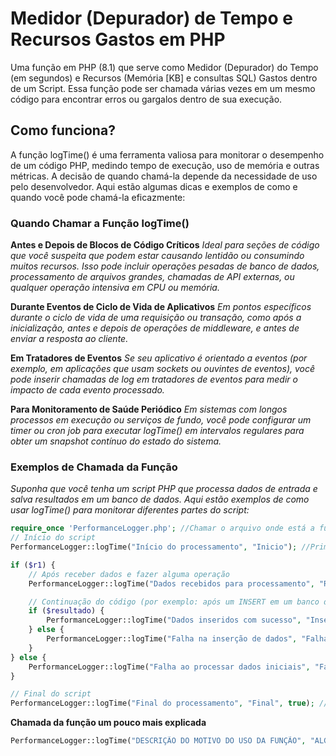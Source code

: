 # Medidor (Depurador) de Tempo e Recursos Gastos em PHP
Uma função em PHP (8.1) que serve como Medidor (Depurador) do Tempo (em segundos) e Recursos (Memória [KB] e consultas SQL) Gastos dentro de um Script. Essa função pode ser chamada várias vezes em um mesmo código para encontrar erros ou gargalos dentro de sua execução.

## Como funciona?

A função logTime() é uma ferramenta valiosa para monitorar o desempenho de um código PHP, medindo tempo de execução, uso de memória e outras métricas. A decisão de quando chamá-la depende da necessidade de uso pelo desenvolvedor. Aqui estão algumas dicas e exemplos de como e quando você pode chamá-la eficazmente:

### Quando Chamar a Função logTime()
**Antes e Depois de Blocos de Código Críticos**
*Ideal para seções de código que você suspeita que podem estar causando lentidão ou consumindo muitos recursos. Isso pode incluir operações pesadas de banco de dados, processamento de arquivos grandes, chamadas de API externas, ou qualquer operação intensiva em CPU ou memória.*

**Durante Eventos de Ciclo de Vida de Aplicativos**
*Em pontos específicos durante o ciclo de vida de uma requisição ou transação, como após a inicialização, antes e depois de operações de middleware, e antes de enviar a resposta ao cliente.*

**Em Tratadores de Eventos**
*Se seu aplicativo é orientado a eventos (por exemplo, em aplicações que usam sockets ou ouvintes de eventos), você pode inserir chamadas de log em tratadores de eventos para medir o impacto de cada evento processado.*

**Para Monitoramento de Saúde Periódico**
*Em sistemas com longos processos em execução ou serviços de fundo, você pode configurar um timer ou cron job para executar logTime() em intervalos regulares para obter um snapshot contínuo do estado do sistema.*

### Exemplos de Chamada da Função
*Suponha que você tenha um script PHP que processa dados de entrada e salva resultados em um banco de dados. Aqui estão exemplos de como usar logTime() para monitorar diferentes partes do script:*

```php
require_once 'PerformanceLogger.php'; //Chamar o arquivo onde está a função.
// Início do script
PerformanceLogger::logTime("Início do processamento", "Inicio"); //Primeira chamada obrigatória

if ($r1) {
    // Após receber dados e fazer alguma operação
    PerformanceLogger::logTime("Dados recebidos para processamento", "RecebimentoDados");

    // Continuação do código (por exemplo: após um INSERT em um banco de dados MySQL)...
    if ($resultado) {
        PerformanceLogger::logTime("Dados inseridos com sucesso", "InsercaoSucesso");
    } else {
        PerformanceLogger::logTime("Falha na inserção de dados", "FalhaInsercao");
    }
} else {
    PerformanceLogger::logTime("Falha ao processar dados iniciais", "FalhaProcessamentoInicial");
}

// Final do script
PerformanceLogger::logTime("Final do processamento", "Final", true); //Obrigatório! Forçar flush 
```
**Chamada da função um pouco mais explicada**
```php
PerformanceLogger::logTime("DESCRIÇÃO DO MOTIVO DO USO DA FUNÇÃO", "ALGUM IDENTIFICADOR");
```
